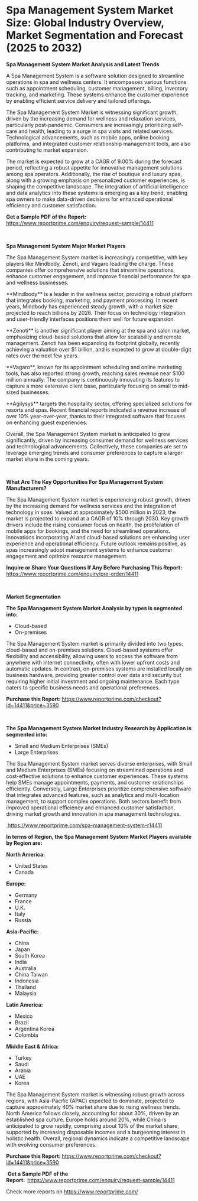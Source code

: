 <p><h1>Spa Management System Market Size: Global Industry Overview, Market Segmentation and Forecast (2025 to 2032)</h1></p><p><strong>Spa Management System Market Analysis and Latest Trends</strong></p>
<p><p>A Spa Management System is a software solution designed to streamline operations in spa and wellness centers. It encompasses various functions such as appointment scheduling, customer management, billing, inventory tracking, and marketing. These systems enhance the customer experience by enabling efficient service delivery and tailored offerings.</p><p>The Spa Management System Market is witnessing significant growth, driven by the increasing demand for wellness and relaxation services, particularly post-pandemic. Consumers are increasingly prioritizing self-care and health, leading to a surge in spa visits and related services. Technological advancements, such as mobile apps, online booking platforms, and integrated customer relationship management tools, are also contributing to market expansion.</p><p>The market is expected to grow at a CAGR of 9.00% during the forecast period, reflecting a robust appetite for innovative management solutions among spa operators. Additionally, the rise of boutique and luxury spas, along with a growing emphasis on personalized customer experiences, is shaping the competitive landscape. The integration of artificial intelligence and data analytics into these systems is emerging as a key trend, enabling spa owners to make data-driven decisions for enhanced operational efficiency and customer satisfaction.</p></p>
<p><strong>Get a Sample PDF of the Report:&nbsp;</strong> <a href="https://www.reportprime.com/enquiry/request-sample/14411?utm_campaign=3211&utm_medium=2&utm_source=Github&utm_content=ia&utm_term=20032025&utm_id=spa-management-system">https://www.reportprime.com/enquiry/request-sample/14411</a></p>
<p>&nbsp;</p>
<p><strong>Spa Management System Major Market Players</strong></p>
<p><p>The Spa Management System market is increasingly competitive, with key players like Mindbody, Zenoti, and Vagaro leading the charge. These companies offer comprehensive solutions that streamline operations, enhance customer engagement, and improve financial performance for spa and wellness businesses.</p><p>**Mindbody** is a leader in the wellness sector, providing a robust platform that integrates booking, marketing, and payment processing. In recent years, Mindbody has experienced steady growth, with a market size projected to reach billions by 2026. Their focus on technology integration and user-friendly interfaces positions them well for future expansion.</p><p>**Zenoti** is another significant player aiming at the spa and salon market, emphasizing cloud-based solutions that allow for scalability and remote management. Zenoti has been expanding its footprint globally, recently achieving a valuation over $1 billion, and is expected to grow at double-digit rates over the next few years.</p><p>**Vagaro**, known for its appointment scheduling and online marketing tools, has also reported strong growth, reaching sales revenue near $100 million annually. The company is continuously innovating its features to capture a more extensive client base, particularly focusing on small to mid-sized businesses.</p><p>**Agilysys** targets the hospitality sector, offering specialized solutions for resorts and spas. Recent financial reports indicated a revenue increase of over 10% year-over-year, thanks to their integrated software that focuses on enhancing guest experiences.</p><p>Overall, the Spa Management System market is anticipated to grow significantly, driven by increasing consumer demand for wellness services and technological advancements. Collectively, these companies are set to leverage emerging trends and consumer preferences to capture a larger market share in the coming years.</p></p>
<p>&nbsp;</p>
<p><strong>What Are The Key Opportunities For Spa Management System Manufacturers?</strong></p>
<p><p>The Spa Management System market is experiencing robust growth, driven by the increasing demand for wellness services and the integration of technology in spas. Valued at approximately $500 million in 2023, the market is projected to expand at a CAGR of 10% through 2030. Key growth drivers include the rising consumer focus on health, the proliferation of mobile apps for bookings, and the need for streamlined operations. Innovations incorporating AI and cloud-based solutions are enhancing user experience and operational efficiency. Future outlook remains positive, as spas increasingly adopt management systems to enhance customer engagement and optimize resource management.</p></p>
<p><strong>Inquire or Share Your Questions If Any Before Purchasing This Report:</strong> <a href="https://www.reportprime.com/enquiry/pre-order/14411?utm_campaign=3211&utm_medium=2&utm_source=Github&utm_content=ia&utm_term=20032025&utm_id=spa-management-system">https://www.reportprime.com/enquiry/pre-order/14411</a></p>
<p>&nbsp;</p>
<p><strong>Market Segmentation</strong></p>
<p><strong>The Spa Management System Market Analysis by types is segmented into:</strong></p>
<p><ul><li>Cloud-based</li><li>On-premises</li></ul></p>
<p><p>The Spa Management System market is primarily divided into two types: cloud-based and on-premises solutions. Cloud-based systems offer flexibility and accessibility, allowing users to access the software from anywhere with internet connectivity, often with lower upfront costs and automatic updates. In contrast, on-premises systems are installed locally on business hardware, providing greater control over data and security but requiring higher initial investment and ongoing maintenance. Each type caters to specific business needs and operational preferences.</p></p>
<p><strong>Purchase this Report:&nbsp;</strong><a href="https://www.reportprime.com/checkout?id=14411&price=3590&utm_campaign=3211&utm_medium=2&utm_source=Github&utm_content=ia&utm_term=20032025&utm_id=spa-management-system">https://www.reportprime.com/checkout?id=14411&price=3590</a></p>
<p>&nbsp;</p>
<p><strong>The Spa Management System Market Industry Research by Application is segmented into:</strong></p>
<p><ul><li>Small and Medium Enterprises (SMEs)</li><li>Large Enterprises</li></ul></p>
<p><p>The Spa Management System market serves diverse enterprises, with Small and Medium Enterprises (SMEs) focusing on streamlined operations and cost-effective solutions to enhance customer experiences. These systems help SMEs manage appointments, payments, and customer relationships efficiently. Conversely, Large Enterprises prioritize comprehensive software that integrates advanced features, such as analytics and multi-location management, to support complex operations. Both sectors benefit from improved operational efficiency and enhanced customer satisfaction, driving market growth and innovation in spa management technologies.</p></p>
<p><a href="https://www.reportprime.com/spa-management-system-r14411?utm_campaign=3211&utm_medium=2&utm_source=Github&utm_content=ia&utm_term=20032025&utm_id=spa-management-system">&nbsp;https://www.reportprime.com/spa-management-system-r14411</a></p>
<p><strong>In terms of Region, the Spa Management System Market Players available by Region are:</strong></p>
<p>
    <p> <strong> North America: </strong>
        <ul>
            <li>United States</li>
            <li>Canada</li>
        </ul>
        </p> 
    <p> <strong> Europe: </strong>
        <ul>
            <li>Germany</li>
            <li>France</li>
            <li>U.K.</li>
            <li>Italy</li>
            <li>Russia</li>
        </ul>
        </p> 
    <p> <strong> Asia-Pacific: </strong>
        <ul>
            <li>China</li>
            <li>Japan</li>
            <li>South Korea</li>
            <li>India</li>
            <li>Australia</li>
            <li>China Taiwan</li>
            <li>Indonesia</li>
            <li>Thailand</li>
            <li>Malaysia</li>
        </ul>
        </p> 
    <p> <strong> Latin America: </strong>
        <ul>
            <li>Mexico</li>
            <li>Brazil</li>
            <li>Argentina Korea</li>
            <li>Colombia</li>
        </ul>
        </p> 
    <p> <strong> Middle East & Africa: </strong>
        <ul>
            <li>Turkey</li>
            <li>Saudi</li>
            <li>Arabia</li>
            <li>UAE</li>
            <li>Korea</li>
        </ul>
    </p>
    </p>
<p><p>The Spa Management System market is witnessing robust growth across regions, with Asia-Pacific (APAC) expected to dominate, projected to capture approximately 40% market share due to rising wellness trends. North America follows closely, accounting for about 30%, driven by an established spa culture. Europe holds around 20%, while China is anticipated to grow rapidly, comprising about 10% of the market share, supported by increasing disposable incomes and a burgeoning interest in holistic health. Overall, regional dynamics indicate a competitive landscape with evolving consumer preferences.</p></p>
<p><strong>Purchase this Report: </strong><a href="https://www.reportprime.com/checkout?id=14411&price=3590&utm_campaign=3211&utm_medium=2&utm_source=Github&utm_content=ia&utm_term=20032025&utm_id=spa-management-system">https://www.reportprime.com/checkout?id=14411&price=3590</a></p>
<p>&nbsp;<strong>Get a Sample PDF of the Report:&nbsp;&nbsp;</strong><a href="https://www.reportprime.com/enquiry/request-sample/14411?utm_campaign=3211&utm_medium=2&utm_source=Github&utm_content=ia&utm_term=20032025&utm_id=spa-management-system">https://www.reportprime.com/enquiry/request-sample/14411</a></p>
<p><strong></strong></p>
<p>Check more reports on <a href="https://www.reportprime.com/?utm_campaign=3211&utm_medium=2&utm_source=Github&utm_content=ia&utm_term=20032025&utm_id=spa-management-system">https://www.reportprime.com/</a></p>